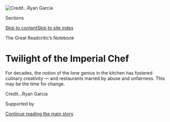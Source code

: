 <div id="app">

<div>

<div>

<div>

</div>

<div data-aria-hidden="false">

<div id="site-content" data-role="main">

<div>

<div class="css-1aor85t" style="opacity:0.000000001;z-index:-1;visibility:hidden">

<div class="css-1hqnpie">

<div class="css-epjblv">

<span class="css-17xtcya">[Food](/section/food)</span><span class="css-x15j1o">|</span><span class="css-fwqvlz">Twilight
of the Imperial
Chef</span>

</div>

<div class="css-k008qs">

<div class="css-1iwv8en">

<span class="css-18z7m18"></span>

<div>

</div>

</div>

<span class="css-1n6z4y">https://nyti.ms/3k6RPQV</span>

<div class="css-1705lsu">

<div class="css-4xjgmj">

<div class="css-4skfbu" data-role="toolbar" data-aria-label="Social Media Share buttons, Save button, and Comments Panel with current comment count" data-testid="share-tools">

  - 
  - 
  - 
  - 
    
    <div class="css-6n7j50">
    
    </div>

  - 
  - 

</div>

</div>

</div>

</div>

</div>

</div>

<div id="NYT_TOP_BANNER_REGION" class="css-11qgg8s">

</div>

<div id="fullBleedHeaderContent">

<div class="css-n4ws9g">

![<span class="css-cnj6d5 e1z0qqy90" itemprop="copyrightHolder"><span class="css-1ly73wi e1tej78p0">Credit...</span><span><span>Ryan
Garcia</span></span></span>](https://static01.nyt.com/images/2020/08/05/dining/05Chefs-Centric-Cover-Illo/05Chefs-Centric-Cover-Illo-articleLarge.jpg?quality=75&auto=webp&disable=upscale)

</div>

<div class="css-3z92zw">

<div class="css-6cn7ki">

<div class="NYTAppHideMasthead css-1bcu9v6 e1suatyy0">

<div class="section css-1o1qe8k e1suatyy2">

<div class="css-cu5p7t er09x8g0">

<div class="css-6n7j50">

</div>

<span class="css-1dv1kvn">Sections</span>

[Skip to content](#site-content)[Skip to site index](#site-index)

</div>

<div class="css-10698na e1huz5gh0">

</div>

</div>

</div>

<span class="css-10ej3is ezdmqqa0">The Great Read</span>critic’s
Notebook

<div class="css-1sojcmr ehdk2mb0">

# Twilight of the Imperial Chef

</div>

For decades, the notion of the lone genius in the kitchen has fostered
culinary creativity — and restaurants marred by abuse and unfairness.
This may be the time for
change.

</div>

</div>

<div class="css-nwzfg5 e1gnum310">

<span class="css-1f9pvn2 dining"></span><span class="css-cnj6d5 e1z0qqy90" itemprop="copyrightHolder"><span class="css-1ly73wi e1tej78p0">Credit...</span><span><span>Ryan
Garcia</span></span></span>

</div>

<div id="sponsor-wrapper" class="css-1hyfx7x">

<div id="sponsor-slug" class="css-19vbshk">

Supported by

</div>

[Continue reading the main
story](#after-sponsor)

<div id="sponsor" class="ad sponsor-wrapper" style="text-align:center;height:100%;display:block">

</div>

<div id="after-sponsor">

</div>

</div>

<div class="css-1wx1auc e1gnum311">

<div class="css-18e8msd">

<div class="css-vp77d3 epjyd6m0">

<div class="css-1baulvz">

By [<span class="css-1baulvz last-byline" itemprop="name">Tejal
Rao</span>](https://www.nytimes.com/by/tejal-rao)

</div>

</div>

  - 
    
    <div class="css-ld3wwf e16638kd2">
    
    Aug. 4, 2020Updated <span class="css-epvm6">12:11 p.m.
    ET</span>
    
    </div>

  - 
    
    <div class="css-4xjgmj">
    
    <div class="css-pvvomx" data-role="toolbar" data-aria-label="Social Media Share buttons, Save button, and Comments Panel with current comment count" data-testid="share-tools">
    
      - 
      - 
      - 
      - 
        
        <div class="css-6n7j50">
        
        </div>
    
      - 
      - 
    
    </div>
    
    </div>

</div>

</div>

</div>

<div class="section meteredContent css-1r7ky0e" name="articleBody" itemprop="articleBody">

<div class="css-1fanzo5 StoryBodyCompanionColumn">

<div class="css-53u6y8">

Picture a great restaurant, the chef up at dawn, dusting hand-milled
flour on a butcher’s block. The chef under a spotlight, tweezing chive
blossoms in the chaos of the pass, or fanning the wood fire under a row
of shimmering, trussed birds.

The chef is in sharp focus, but everything else — everyone else — is an
inconsequential blur.

I don’t need to describe the chef to you. He is a man, probably. A
genius, definitely. Let’s say this genius is volatile, meticulous,
impenetrable, charming, camera-ready. He doesn’t just manage the staff
behind a great restaurant. He *is* the great restaurant.

For decades, the chef has been cast as the star at the center of the
kitchen. In the same way the auteur theory in film frames the director
as the author of a movie’s creative vision, the chef has been considered
entirely responsible for the restaurant’s success. Everyone else — line
cooks, servers, dishwashers, even diners — is background, there to
support that vision.

This way of thinking has informed the industry’s culture at every level.
But the power of the chef-auteur as an idea is fading, and as restaurant
workers organize and speak up about abusive workplaces, toxic bosses and
inequities in pay and benefits, it’s clear that the restaurant industry
has to change.

</div>

</div>

<div class="css-1fanzo5 StoryBodyCompanionColumn">

<div class="css-53u6y8">

The elevation of the chef to front and center is relatively new. Until
about 40 years ago, chefs were considered unglamorous, trolls of the
stove, hidden behind the kitchen’s swinging doors.

With a few exceptions, they weren’t thought of as artists, or
visionaries. They couldn’t generally aspire to magazine covers, or amass
devoted, cultlike, international followings. They did not get book
deals, or discuss their inspirations in interviews, or star in
documentaries, or hire publicists to make horrific scandals disappear.

In his 2018 book, “[Chefs, Drugs and Rock &
Roll](https://www.barnesandnoble.com/w/chefs-drugs-and-rock-roll-andrew-friedman/1126512983),”
Andrew Friedman documents the mythologizing of chefs, and their rise
from obscurity. He writes that before the 1970s and ’80s, chefs were
“anonymous workhorses,” in many cases not only unknown, but thought of
as
interchangeable.

<div class="css-79elbk" data-testid="photoviewer-wrapper">

<div class="css-z3e15g" data-testid="photoviewer-wrapper-hidden">

</div>

<div class="css-1a48zt4 ehw59r15" data-testid="photoviewer-children">

<div class="css-zgakxe erfvjey0">

<span class="css-1ly73wi e1tej78p0">Image</span>

<div class="css-zjzyr8">

<div data-testid="lazyimage-container" style="height:523.2888888888889px">

</div>

</div>

</div>

<span class="css-16f3y1r e13ogyst0" data-aria-hidden="true">Wolfgang
Puck’s Spago, in Los Angeles, was an early example of the chef-driven
restaurant in the United
States.</span><span class="css-cnj6d5 e1z0qqy90" itemprop="copyrightHolder"><span class="css-1ly73wi e1tej78p0">Credit...</span><span>Larry
Davis/Los Angeles Times via Getty Images</span></span>

</div>

</div>

The 1970s kicked off a shift, changing the way chefs were perceived in
the United States. As [Wolfgang
Puck](https://www.nytimes.com/2012/10/31/dining/wolfgang-puck-the-original-celebrity-chef-is-still-keeping-busy.html)
built a reputation for innovation in the kitchen at Ma Maison, and went
on to open Spago, he helped usher in an era of American dining when
chefs became names — big names — known to the public outside the
restaurant business.

</div>

</div>

<div class="css-1fanzo5 StoryBodyCompanionColumn">

<div class="css-53u6y8">

As chefs inched toward auteurship, they were finally recognized for
grueling, previously undervalued labor. They were also given more room
to reimagine dishes and menus, to tinker with how restaurants worked,
and who they were for. They made restaurants infinitely more exciting
place to dine, and to work.

By the time I started cooking in restaurant kitchens, in the mid-2000s,
willingly vanishing into the militaristic brigade system, the chef’s
status as an auteur was beyond question, and the deeply embarrassing
phrase “food is the new rock” was tossed around with almost no sense of
irony.

One chef I worked for shared photocopied pages of Ferran and Albert
Adrià’s cookbooks, in Spanish, so the staff could study the ratios and
techniques used in the famous kitchen of [El
Bulli](https://www.nytimes.com/2010/09/22/dining/reviews/22pour.html).
It was thrilling, and many of us experimented with blowing isomalt sugar
sculptures or setting hot jellies.

</div>

</div>

<div class="css-79elbk" data-testid="photoviewer-wrapper">

<div class="css-z3e15g" data-testid="photoviewer-wrapper-hidden">

</div>

<div class="css-1a48zt4 ehw59r15" data-testid="photoviewer-children">

![<span class="css-16f3y1r e13ogyst0" data-aria-hidden="true">Images of
the young Marco Pierre White, photographed by Bob Carlos Clarke, were
deeply influential for generations of
chefs.</span><span class="css-cnj6d5 e1z0qqy90" itemprop="copyrightHolder"><span class="css-1ly73wi e1tej78p0">Credit...</span><span>The
Estate of Bob Carlos Clarke/The Little Black
Gallery</span></span>](https://static01.nyt.com/images/2020/08/05/dining/03Chefs5/03Chefs5-articleLarge.jpg?quality=75&auto=webp&disable=upscale)

</div>

</div>

<div class="css-1fanzo5 StoryBodyCompanionColumn">

<div class="css-53u6y8">

That iconic photo of Marco Pierre White looking young and angry and
sleepless and beautiful in his chef whites was a talisman for several
cooks I knew.

It appeared in his influential 1990 book, “[White
Heat](https://www.nytimes.com/2015/04/08/dining/marco-pierre-white-white-heat-a-game-changer-revisited.html),”
which showed what was possible when an ambitious, brilliant young chef
achieved total power: Mr. White wrote about his habit of putting cooks
inside trash cans to punish them, among other forms of intimidation.

“[Kitchen
Confidential](https://www.harpercollins.com/products/kitchen-confidential-updated-ed-anthony-bourdain),”
by Anthony Bourdain, was also canon. Throughout his career, Mr. Bourdain
called for attention and respect for immigrants, undocumented workers
and the many underpaid, overlooked roles essential to a restaurant.

</div>

</div>

<div class="css-1fanzo5 StoryBodyCompanionColumn">

<div class="css-53u6y8">

But he was also a celebrity, and he upheld a romantic ideal of cheffing
as the kind of brutal, impossibly demanding, but ultimately meaningful
work that exalted misfits, drawing them together with a sense of purpose
— at least, for the duration of dinner service.

This complicated, shared understanding of restaurant kitchens was often
used to justify the work and the hours, and the unreasonable
expectations in service of excellence and glory. It also explained away
the gross, systemic deficiencies of the business, and normalized abusive
work
cultures.

</div>

</div>

<div class="css-79elbk" data-testid="photoviewer-wrapper">

<div class="css-z3e15g" data-testid="photoviewer-wrapper-hidden">

</div>

<div class="css-1a48zt4 ehw59r15" data-testid="photoviewer-children">

<div class="css-1xdhyk6 erfvjey0">

<span class="css-1ly73wi e1tej78p0">Image</span>

<div class="css-zjzyr8">

<div data-testid="lazyimage-container" style="height:258.4222222222222px">

</div>

</div>

</div>

<span class="css-16f3y1r e13ogyst0" data-aria-hidden="true">Jean-Georges
Vongerichten (without toque) preparing dishes at Restaurant Lafayette in
1988, with, as the original caption put it, “the restaurant’s
staff.”</span><span class="css-cnj6d5 e1z0qqy90" itemprop="copyrightHolder"><span class="css-1ly73wi e1tej78p0">Credit...</span><span>Ruby
Washington/The New York Times</span></span>

</div>

</div>

<div class="css-1fanzo5 StoryBodyCompanionColumn">

<div class="css-53u6y8">

In his 2019 memoir, “[JGV: My Life in 12
Recipes](https://wwnorton.com/books/9780393608489),” the chef [Jean
Georges
Vongerichten](https://www.nytimes.com/2020/01/14/dining/jean-georges-vongerichten.html)
writes about the culture he fostered in the late 1980s at Restaurant
Lafayette, which received [a three-star
review](https://www.nytimes.com/1988/04/22/arts/restaurants-067888.html)
from Bryan Miller in The New York Times.

The restaurant’s longtime dishwasher, referred to as “Sam” in the book,
had been working at the hotel for 20 years, and took a 45-minute break
while a critic was in the house. Mr. Vongerichten, who took the
dishwasher’s place at the sink during that time, was furious. As his
sous-chef held the walk-in door shut, trapping Sam inside, Mr.
Vongerichten pummeled him.

“I’m not proud of it,” Mr. Vongerichten writes. After the dishwasher
went to security to report the abuse, the kitchen closed ranks.
“Everyone in the kitchen knew what happened,” he adds. “But nobody
said a word.”

Mr. Vongerichten went on to find [international
renown](https://www.nytimes.com/2019/10/17/magazine/jean-georges-restaurants.html)
and open 38 restaurants all over the world. As of last fall, The
[Jean-Georges restaurant
group](https://www.jean-georges.com/restaurants/united-states) managed
5,000 employees; its 2018 sales totaled $350 million.

</div>

</div>

<div class="css-1fanzo5 StoryBodyCompanionColumn">

<div class="css-53u6y8">

As chefs built big restaurant businesses, often referred to as empires,
they became powerful brands, capable of obscuring abuse, assault and
discrimination. And if they continued to make money for their investors,
they often maintained their power — as in the case of Mario
Batali.

</div>

</div>

<div class="css-79elbk" data-testid="photoviewer-wrapper">

<div class="css-z3e15g" data-testid="photoviewer-wrapper-hidden">

</div>

<div class="css-1a48zt4 ehw59r15" data-testid="photoviewer-children">

<div class="css-1xdhyk6 erfvjey0">

<span class="css-1ly73wi e1tej78p0">Image</span>

<div class="css-zjzyr8">

<div data-testid="lazyimage-container" style="height:285.4888888888889px">

</div>

</div>

</div>

<span class="css-16f3y1r e13ogyst0" data-aria-hidden="true">After years
of acclaim, presiding over a culinary empire, Mario Batali left his
restaurants because of a series of sexual assault
accusations.</span><span class="css-cnj6d5 e1z0qqy90" itemprop="copyrightHolder"><span class="css-1ly73wi e1tej78p0">Credit...</span><span>Fred
R. Conrad/The New York Times</span></span>

</div>

</div>

<div class="css-1fanzo5 StoryBodyCompanionColumn">

<div class="css-53u6y8">

Mr. Batali became one of the country’s most high-profile chefs and
restaurateurs, opening popular restaurants, hosting shows on ABC and the
Food Network, publishing a series of popular cookbooks, and playing a
central role in [Bill
Buford](https://www.nytimes.com/2020/07/21/dining/bill-buford-dirt-book-chicken-recipe.html)’s
vivid book
“[Heat](https://www.penguinrandomhouse.com/books/20949/heat-by-bill-buford/),”
published in 2007.

But in 2017, several women spoke up about Mr. Batali’s pattern of
[sexual harassment and
assault](https://www.nytimes.com/2017/12/11/dining/mario-batali-sexual-misconduct.html).
It wasn’t until 2019 that he
[divested](https://www.nytimes.com/2019/03/06/dining/mario-batali-bastianich-restaurants.html)
from the Bastianich & Batali Hospitality Group, and stopped profiting
from the restaurants he’d established. In the same way, the chef April
Bloomfield severed her partnership with the restaurateur [Ken
Friedman](https://www.nytimes.com/2017/12/12/dining/ken-friedman-sexual-harassment.html)
in 2018, after he was [accused of sexual
harassment](https://www.nytimes.com/2017/12/12/dining/ken-friedman-sexual-harassment.html),
and she [conceded in an
interview](https://www.nytimes.com/2018/10/16/dining/april-bloomfield-spotted-pig-ken-friedman.html)
that she hadn’t done enough to end the abuse.

The writer Meghan McCarron recently
[described](https://www.eater.com/2019/11/7/20953914/jessica-koslow-gabriela-camara-restaurant-onda-opening)
the lasting power of auteur theory — a way of thinking about restaurants
that has come at a cost both hard to measure and impossible to ignore.

“In the food world’s under-examined version of this theory, singular
visionaries are still seen as the sole architects of a restaurant’s
greatness,” Ms. McCarron wrote.

The idea of a chef-auteur is tenacious, and sly — it limits the
narrative, and it sustains itself. Look at the homogeneity among major
industry best-of lists from organizations like the [James Beard
Foundation](https://www.jamesbeard.org/),
[Michelin](https://guide.michelin.com/en/article/news-and-views/michelin-nordic-guide-2020-stars-and-awards-announced)
and the [World’s 50 Best Restaurants](https://www.theworlds50best.com/).

</div>

</div>

<div class="css-1fanzo5 StoryBodyCompanionColumn">

<div class="css-53u6y8">

White male chefs who already fit neatly into the stereotype of the
auteur are overrepresented, praised for a highly specific approach to
fine dining, then rewarded with more investment and opportunities to
replicate that same approach.

So many alternative kinds of food businesses are never considered for
awards or investments. They don’t fit into the chef-auteur framework,
and in some cases have no desire to do so — community farms with food
stalls, roving trucks, collaborative projects, temporary projects, or
family restaurants where three different cooks take turns in the
kitchen, depending on their child care schedules.

But for so many, it’s already too late. They’ve been excluded from the
narrative, over and over again, to serve the idea of the auteur. They’ve
been subject to abuse. They’ve been paid unfairly. Many have dropped out
of the business altogether.

The pandemic has exposed the fragility and inequity of the restaurant
industry, disproportionately affecting Black people, people of color,
restaurant workers and those who keep the food chain running in the
nation’s factories and farms. Bolstered by the power of the \#MeToo and
Black Lives Matter movements, workers are speaking up. The model for the
industry, as it exists now, has to change.

In a recent
[newsletter](https://aliciakennedy.substack.com/p/on-restaurants),
Alicia Kennedy, a writer based in Puerto Rico, declared that the chef,
as an ego, had become irrelevant. “What’s next?” she asked. And as
reports of [moldy
food](https://www.washingtonpost.com/news/voraciously/wp/2020/07/13/after-la-cafe-sqirl-sold-moldy-jam-its-owner-cited-a-mycologist-to-defend-it-but-he-doesnt-approve/)
and allegations of [poor
conditions](https://thelandmag.com/beyond-moldy-jam-the-inside-story-of-what-went-wrong-at-sqirl/)
for cooks at [Sqirl](https://sqirlla.com/) surfaced this summer, the Los
Angeles writer Tien Nguyen asked another urgent
[question](https://tien.substack.com/p/what-would-a-food-media-that-de-centers):
What would food journalism look like if it centered on rank-and-file
workers instead of chefs?

It’s hard but necessary to imagine these answers. And as workers
unionize at places like [Tartine](https://twitter.com/TartineUnion) in
San Francisco and [Voodoo
Doughnut](https://nwlaborpress.org/wp-content/uploads/2020/03/VoodooDoughnutsUnionAnnouncement.pdf)
in Portland, Ore., they’re claiming power, demanding better conditions
and pushing toward newer, fairer models.

Other workers are pointing to the gap between how restaurants are
perceived and how they’re run, as in Chicago, where more than 20
employees of Fat Rice [challenged their employer’s social-media
claim](https://www.nytimes.com/2020/06/16/dining/fat-rice-chicago-abe-conlon-racism.html)
that it supported racial justice.

</div>

</div>

<div class="css-1fanzo5 StoryBodyCompanionColumn">

<div class="css-53u6y8">

Menus are collaborative, to some degree or another. Chefs lead that
work, perhaps assigning tests, approving new dishes, or tasting them,
editing them, and in most cases making the final decisions that shape
the way the food comes to the table. But in some cases dozens of other
cooks could be involved in the process.

Restaurants are the work of teams, kitchens full of cooks and
dishwashers coordinating with dining rooms full of servers, runners and
bartenders. Each role, each day, plays a part in a restaurant’s success.

One of my last fancy dinners before the pandemic shut down dining rooms
in Los Angeles was at [Somni](https://www.thebazaar.com/somni/), a small
horseshoe bar inside the SLS Beverly Hills hotel owned by [José
Andrés](https://www.nytimes.com/2017/10/30/dining/jose-andres-puerto-rico.html).
The chef, Aitor Zabala, printed out a menu that credited everyone
working dinner service.

The porters on duty that night were Josue Rodriguez and Mario Alarcon.
The detailed chocolate work was by Ivonne Cerdas and Lindsey Newman.
About a dozen more cooks had worked on the exuberant, fast-flowing
27-course meal, and each one was listed, like the cast and crew on a
playbill.

When I asked him in an email about the design, Mr. Zabala replied that
he wanted the whole team to feel connected to the restaurant, and
responsible for its experience. He explained that it’s part of why meals
at Somni include a service charge, and why all employees both contribute
to service and share in those earnings.

A menu is just a menu, but I found this one a tiny, eloquent gesture,
urging diners to consider the restaurant as a whole — a collective —
with so many people at work beyond the chef.

</div>

</div>

<div>

</div>

<div class="css-1fanzo5 StoryBodyCompanionColumn">

<div class="css-53u6y8">

*Follow* [*NYT Food on Twitter*](https://twitter.com/nytfood) *and*
[*NYT Cooking on Instagram*](https://www.instagram.com/nytcooking/)*,*
[*Facebook*](https://www.facebook.com/nytcooking/)*,*
[*YouTube*](https://www.youtube.com/nytcooking) *and*
[*Pinterest*](https://www.pinterest.com/nytcooking/)*.* [*Get regular
updates from NYT Cooking, with recipe suggestions, cooking tips and
shopping advice*](https://www.nytimes.com/newsletters/cooking)*.*

</div>

</div>

</div>

<div>

</div>

<div>

</div>

<div>

</div>

<div>

<div id="bottom-wrapper" class="css-1ede5it">

<div id="bottom-slug" class="css-l9onyx">

Advertisement

</div>

[Continue reading the main
story](#after-bottom)

<div id="bottom" class="ad bottom-wrapper" style="text-align:center;height:100%;display:block;min-height:90px">

</div>

<div id="after-bottom">

</div>

</div>

</div>

</div>

</div>

## Site Index

<div>

</div>

## Site Information Navigation

  - [© <span>2020</span> <span>The New York Times
    Company</span>](https://help.nytimes.com/hc/en-us/articles/115014792127-Copyright-notice)

<!-- end list -->

  - [NYTCo](https://www.nytco.com/)
  - [Contact
    Us](https://help.nytimes.com/hc/en-us/articles/115015385887-Contact-Us)
  - [Work with us](https://www.nytco.com/careers/)
  - [Advertise](https://nytmediakit.com/)
  - [T Brand Studio](http://www.tbrandstudio.com/)
  - [Your Ad
    Choices](https://www.nytimes.com/privacy/cookie-policy#how-do-i-manage-trackers)
  - [Privacy](https://www.nytimes.com/privacy)
  - [Terms of
    Service](https://help.nytimes.com/hc/en-us/articles/115014893428-Terms-of-service)
  - [Terms of
    Sale](https://help.nytimes.com/hc/en-us/articles/115014893968-Terms-of-sale)
  - [Site
    Map](https://spiderbites.nytimes.com)
  - [Help](https://help.nytimes.com/hc/en-us)
  - [Subscriptions](https://www.nytimes.com/subscription?campaignId=37WXW)

</div>

</div>

</div>

</div>
